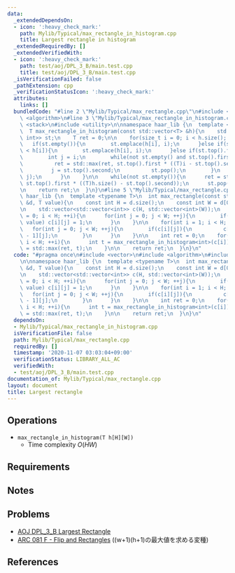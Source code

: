 ```yaml
---
data:
  _extendedDependsOn:
  - icon: ':heavy_check_mark:'
    path: Mylib/Typical/max_rectangle_in_histogram.cpp
    title: Largest rectangle in histogram
  _extendedRequiredBy: []
  _extendedVerifiedWith:
  - icon: ':heavy_check_mark:'
    path: test/aoj/DPL_3_B/main.test.cpp
    title: test/aoj/DPL_3_B/main.test.cpp
  _isVerificationFailed: false
  _pathExtension: cpp
  _verificationStatusIcon: ':heavy_check_mark:'
  attributes:
    links: []
  bundledCode: "#line 2 \"Mylib/Typical/max_rectangle.cpp\"\n#include <vector>\n#include\
    \ <algorithm>\n#line 3 \"Mylib/Typical/max_rectangle_in_histogram.cpp\"\n#include\
    \ <stack>\n#include <utility>\n\nnamespace haar_lib {\n  template <typename T>\n\
    \  T max_rectangle_in_histogram(const std::vector<T> &h){\n    std::stack<std::pair<T,\
    \ int>> st;\n    T ret = 0;\n\n    for(size_t i = 0; i < h.size(); ++i){\n   \
    \   if(st.empty()){\n        st.emplace(h[i], i);\n      }else if(st.top().first\
    \ < h[i]){\n        st.emplace(h[i], i);\n      }else if(st.top().first > h[i]){\n\
    \        int j = i;\n        while(not st.empty() and st.top().first > h[i]){\n\
    \          ret = std::max(ret, st.top().first * ((T)i - st.top().second));\n \
    \         j = st.top().second;\n          st.pop();\n        }\n        st.emplace(h[i],\
    \ j);\n      }\n    }\n\n    while(not st.empty()){\n      ret = std::max(ret,\
    \ st.top().first * ((T)h.size() - st.top().second));\n      st.pop();\n    }\n\
    \n    return ret;\n  }\n}\n#line 5 \"Mylib/Typical/max_rectangle.cpp\"\n\nnamespace\
    \ haar_lib {\n  template <typename T>\n  int max_rectangle(const std::vector<std::vector<T>>\
    \ &d, T value){\n    const int H = d.size();\n    const int W = d[0].size();\n\
    \n    std::vector<std::vector<int>> c(H, std::vector<int>(W));\n    for(int i\
    \ = 0; i < H; ++i){\n      for(int j = 0; j < W; ++j){\n        if(d[i][j] ==\
    \ value) c[i][j] = 1;\n      }\n    }\n\n    for(int i = 1; i < H; ++i){\n   \
    \   for(int j = 0; j < W; ++j){\n        if(c[i][j]){\n          c[i][j] += c[i\
    \ - 1][j];\n        }\n      }\n    }\n\n    int ret = 0;\n    for(int i = 0;\
    \ i < H; ++i){\n      int t = max_rectangle_in_histogram<int>(c[i]);\n      ret\
    \ = std::max(ret, t);\n    }\n\n    return ret;\n  }\n}\n"
  code: "#pragma once\n#include <vector>\n#include <algorithm>\n#include \"Mylib/Typical/max_rectangle_in_histogram.cpp\"\
    \n\nnamespace haar_lib {\n  template <typename T>\n  int max_rectangle(const std::vector<std::vector<T>>\
    \ &d, T value){\n    const int H = d.size();\n    const int W = d[0].size();\n\
    \n    std::vector<std::vector<int>> c(H, std::vector<int>(W));\n    for(int i\
    \ = 0; i < H; ++i){\n      for(int j = 0; j < W; ++j){\n        if(d[i][j] ==\
    \ value) c[i][j] = 1;\n      }\n    }\n\n    for(int i = 1; i < H; ++i){\n   \
    \   for(int j = 0; j < W; ++j){\n        if(c[i][j]){\n          c[i][j] += c[i\
    \ - 1][j];\n        }\n      }\n    }\n\n    int ret = 0;\n    for(int i = 0;\
    \ i < H; ++i){\n      int t = max_rectangle_in_histogram<int>(c[i]);\n      ret\
    \ = std::max(ret, t);\n    }\n\n    return ret;\n  }\n}\n"
  dependsOn:
  - Mylib/Typical/max_rectangle_in_histogram.cpp
  isVerificationFile: false
  path: Mylib/Typical/max_rectangle.cpp
  requiredBy: []
  timestamp: '2020-11-07 03:03:04+09:00'
  verificationStatus: LIBRARY_ALL_AC
  verifiedWith:
  - test/aoj/DPL_3_B/main.test.cpp
documentation_of: Mylib/Typical/max_rectangle.cpp
layout: document
title: Largest rectangle
---
```


## Operations
- `max_rectangle_in_histogram(T h[H][W])`
	- Time complexity $O(HW)$

## Requirements

## Notes

## Problems

- [AOJ DPL_3_B Largest Rectangle](http://judge.u-aizu.ac.jp/onlinejudge/description.jsp?id=DPL_3_B)
- [ARC 081 F - Flip and Rectangles](https://atcoder.jp/contests/arc081/tasks/arc081_d) ((w+1)(h+1)の最大値を求める変種)

## References

